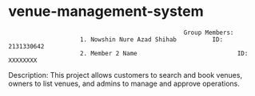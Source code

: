 # venue-management-system
                                                     Group Members:
                        1. Nowshin Nure Azad Shihab          ID: 2131330642
                        2. Member 2 Name                            ID: XXXXXXXX

Description:
This project allows customers to search and book venues, owners to list venues, and admins to manage and approve operations.
